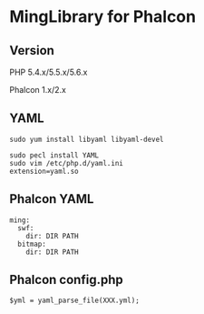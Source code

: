 MingLibrary for Phalcon
======

## Version

PHP 5.4.x/5.5.x/5.6.x

Phalcon 1.x/2.x  


## YAML

~~~
sudo yum install libyaml libyaml-devel

sudo pecl install YAML
sudo vim /etc/php.d/yaml.ini
extension=yaml.so
~~~


## Phalcon YAML

~~~
ming:
  swf:
    dir: DIR PATH
  bitmap:
    dir: DIR PATH
~~~


## Phalcon config.php

~~~
$yml = yaml_parse_file(XXX.yml);
~~~


